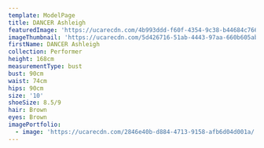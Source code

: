 ```yaml
---
template: ModelPage
title: DANCER Ashleigh
featuredImage: 'https://ucarecdn.com/4b993ddd-f60f-4354-9c38-b44684c76626/'
imageThumbnail: 'https://ucarecdn.com/5d426716-51ab-4443-97aa-660b605abeda/'
firstName: DANCER Ashleigh
collection: Performer
height: 168cm
measurementType: bust
bust: 90cm
waist: 74cm
hips: 90cm
size: '10'
shoeSize: 8.5/9
hair: Brown
eyes: Brown
imagePortfolio:
  - image: 'https://ucarecdn.com/2846e40b-d884-4713-9158-afb6d04d001a/'
---
```


